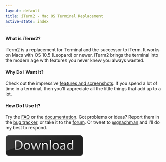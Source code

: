 ```yaml
---
layout: default
title: iTerm2 - Mac OS Terminal Replacement
active-state: index
---
```


#### What is iTerm2?
iTerm2 is a replacement for Terminal and the successor to iTerm. It works on Macs with OS 10.5 (Leopard) or newer. iTerm2 brings the terminal into the modern age with features you never knew you always wanted.

#### Why Do I Want It?
Check out the impressive <a href="features.html">features and screenshots</a>. If you spend a lot of time in a terminal, then you'll appreciate all the little things that add up to a lot.

#### How Do I Use It?
Try the <a href="faq.html">FAQ</a> or the <a href="documentation.html">documentation</a>. Got problems or ideas? Report them in the <a href="http://code.google.com/p/iterm2/issues/entry">bug tracker</a>, or take it to the <a href="http://groups.google.com/group/iterm2-discuss">forum</a>. Or tweet to <a href="http://twitter.com/?status=@gnachman">@gnachman</a> and I'll do my best to respond.

<div class="text-center">
        <a href="/downloads/stable/iTerm2-2_0.zip"><img src="img/download-button.png"></a>
</div>
